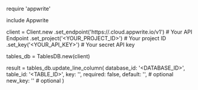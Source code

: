 require 'appwrite'

include Appwrite

client = Client.new
    .set_endpoint('https://<REGION>.cloud.appwrite.io/v1') # Your API Endpoint
    .set_project('<YOUR_PROJECT_ID>') # Your project ID
    .set_key('<YOUR_API_KEY>') # Your secret API key

tables_db = TablesDB.new(client)

result = tables_db.update_line_column(
    database_id: '<DATABASE_ID>',
    table_id: '<TABLE_ID>',
    key: '',
    required: false,
    default: '', # optional
    new_key: '' # optional
)
